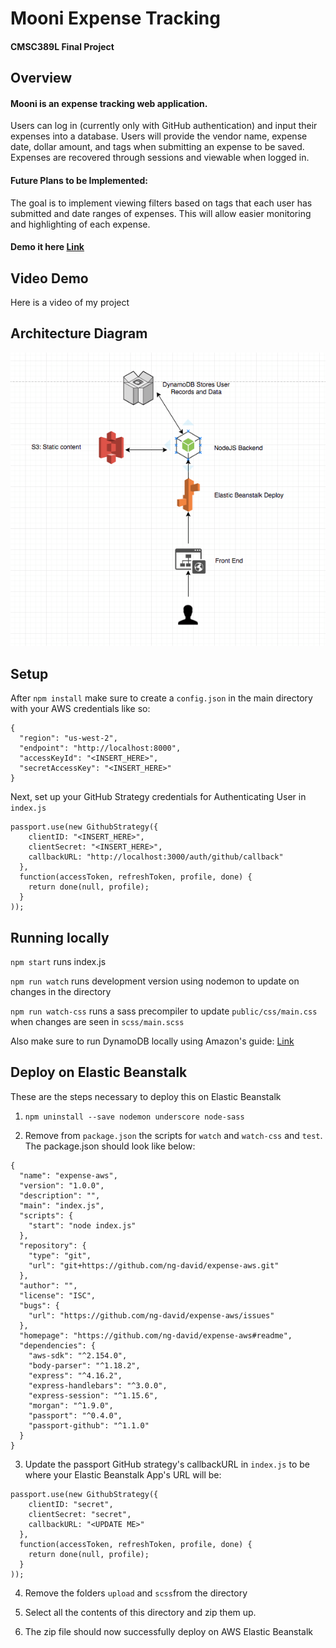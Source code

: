 # Mooni Expense Tracking
#### CMSC389L Final Project

## Overview

#### Mooni is an expense tracking web application. 

Users can log in (currently only with GitHub authentication) and input their expenses into a database. Users will provide the vendor name, expense date, dollar amount, and tags when submitting an expense to be saved. Expenses are recovered through sessions and viewable when logged in. 

#### Future Plans to be Implemented:

The goal is to implement viewing filters based on tags that each user has submitted and date ranges of expenses. This will allow easier monitoring and highlighting of each expense.

#### Demo it here [Link](http://expense-aws.us-east-1.elasticbeanstalk.com/)

## Video Demo

Here is a video of my project

## Architecture Diagram

![alt text](https://raw.githubusercontent.com/ng-david/expense-aws-public/master/arch.png)

## Setup
After `npm install` make sure to create a `config.json` in the main directory with your AWS credentials like so:

```
{
  "region": "us-west-2",
  "endpoint": "http://localhost:8000",
  "accessKeyId": "<INSERT_HERE>",
  "secretAccessKey": "<INSERT_HERE>"
}
```

Next, set up your GitHub Strategy credentials for Authenticating User in `index.js`

```
passport.use(new GithubStrategy({
    clientID: "<INSERT_HERE>",
    clientSecret: "<INSERT_HERE>",
    callbackURL: "http://localhost:3000/auth/github/callback"
  },
  function(accessToken, refreshToken, profile, done) {
    return done(null, profile);
  }
));
```

## Running locally

`npm start` runs index.js

`npm run watch` runs development version using nodemon to update on changes in the directory

`npm run watch-css` runs a sass precompiler to update `public/css/main.css` when changes are seen in `scss/main.scss`

Also make sure to run DynamoDB locally using Amazon's guide: [Link](http://docs.aws.amazon.com/amazondynamodb/latest/developerguide/DynamoDBLocal.html)

## Deploy on Elastic Beanstalk
These are the steps necessary to deploy this on Elastic Beanstalk

1. `npm uninstall --save nodemon underscore node-sass`

2. Remove from `package.json` the scripts for `watch` and `watch-css` and `test`. The package.json should look like below:

```
{
  "name": "expense-aws",
  "version": "1.0.0",
  "description": "",
  "main": "index.js",
  "scripts": {
    "start": "node index.js"
  },
  "repository": {
    "type": "git",
    "url": "git+https://github.com/ng-david/expense-aws.git"
  },
  "author": "",
  "license": "ISC",
  "bugs": {
    "url": "https://github.com/ng-david/expense-aws/issues"
  },
  "homepage": "https://github.com/ng-david/expense-aws#readme",
  "dependencies": {
    "aws-sdk": "^2.154.0",
    "body-parser": "^1.18.2",
    "express": "^4.16.2",
    "express-handlebars": "^3.0.0",
    "express-session": "^1.15.6",
    "morgan": "^1.9.0",
    "passport": "^0.4.0",
    "passport-github": "^1.1.0"
  }
}
```

3. Update the passport GitHub strategy's callbackURL in `index.js` to be where your Elastic Beanstalk App's URL will be:
```
passport.use(new GithubStrategy({
    clientID: "secret",
    clientSecret: "secret",
    callbackURL: "<UPDATE ME>"
  },
  function(accessToken, refreshToken, profile, done) {
    return done(null, profile);
  }
));
```

4. Remove the folders `upload` and `scss`from the directory

5. Select all the contents of this directory and zip them up.

6. The zip file should now successfully deploy on AWS Elastic Beanstalk
